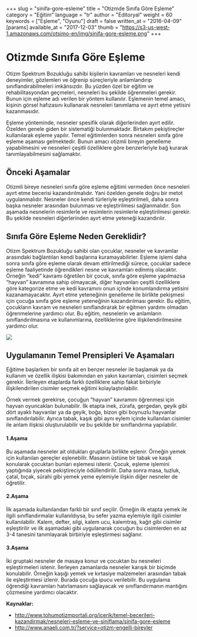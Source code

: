 +++
slug = "sinifa-gore-esleme"
title = "Otizmde Sınıfa Göre Eşleme"
category = "Eğitim"
language = "tr"
author = "Editoryal"
weight = 60
keywords = ["Eşleme", "Oyunu"]
draft = false
written_at = "2016-04-09"
[params]
available_at = "2017-12-03"
thumb = "https://s3-us-west-1.amazonaws.com/otsimo-en/img/sinifa-gore-esleme.png"
+++


# Otizmde Sınıfa Göre Eşleme

Otizm Spektrum Bozukluğu sahibi kişilerin kavramları ve nesneleri kendi deneyimler, gözlemleri ve öğrenip süreçleriyle anlamlandırıp sınıflandırabilmeleri imkânsızdır. Bu yüzden özel bir eğitim ve rehabilitasyondan geçmeleri, nesneleri bu şekilde öğrenmeleri gerekir. Bunun için eşleme adı verilen bir yöntem kullanılır. Eşlemenin temel amacı, kişinin görsel hafızasını kullanarak nesneleri tanımlama ve ayırt etme yetisini kazanmasıdır.

Eşleme yönteminde, nesneler spesifik olarak diğerlerinden ayırt edilir. Özelden genele giden bir sistematiği bulunmaktadır. Birtakım pekiştireçler kullanılarak eşleme yapılır. Temel eğitimlerden sonra nesneleri sınıfa göre eşleme aşaması gelmektedir. Bunun amacı otizmli bireyin genelleme yapabilmesini ve nesneleri çeşitli özelliklere göre benzerleriyle bağ kurarak tanımlayabilmesini sağlamaktır.


## Önceki Aşamalar

Otizmli bireye nesneleri sınıfa göre eşleme eğitimi vermeden önce nesneleri ayırt etme becerisi kazandırılmalıdır. Yani özelden genele doğru bir metot uygulanmalıdır. Nesneler önce kendi türleriyle eşleştirilmeli, daha sonra başka nesneler arasından bulunması ve eşleştirilmesi sağlanmalıdır. Son aşamada nesnelerin resimlerle ve resimlerin resimlerle eşleştirilmesi gerekir. Bu şekilde nesneleri diğerlerinden ayırt etme yeteneği kazandırılır.

## Sınıfa Göre Eşleme Neden Gereklidir?

Otizm Spektrum Bozukluğu sahibi olan çocuklar, nesneler ve kavramlar arasındaki bağlantıları kendi başlarına kuramayabilirler. Eşleme işlemi daha sonra sınıfa göre eşleme olarak devam ettirilmediği sürece, çocuklar sadece eşleme faaliyetinde öğrendikleri nesne ve kavramları edinmiş olacaktır. Örneğin “kedi” kavramı öğretilen bir çocuk, sınıfa göre eşleme yapılmazsa “hayvan” kavramına sahip olmayacak, diğer hayvanları çeşitli özelliklere göre kategorize etme ve kedi kavramını onun içinde konumlandırma yetisini kazanamayacaktır. Ayırt etme yeteneğinin genelleme ile birlikte pekişmesi için çocuğa sınıfa göre eşleme yeteneğinin kazandırılması gerekir. Bu eğitim, çocukların kavram ve nesneleri sınıflandırarak bir eğitmen yardımı olmadan öğrenmelerine yardımcı olur. Bu eğitim, nesnelerin ve anlamların sınıflandırılmasına ve kullanımlarına, özelliklerine göre ilişkilendirilmesine yardımcı olur.

![](https://s3-us-west-1.amazonaws.com/otsimo-en/img/blog_ici/smile_child.jpg)

## Uygulamanın Temel Prensipleri Ve Aşamaları

Eğitime başlarken bir sınıfa ait en benzer nesneler ile başlamak ya da kullanım ve özellik ilişkisi bakımından en yakın kavramları, cisimleri seçmek gerekir. İlerleyen etaplarda farklı özelliklere sahip fakat birbiriyle ilişkilendirilen cisimler seçmek eğitimi kolaylaştırılabilir.

Örnek vermek gerekirse, çocuğun “hayvan” kavramını öğrenmesi için hayvan oyuncakları bulunabilir. İlk etapta inek, zürafa, gergedan, geyik gibi dört ayaklı hayvanlar ya da geyik, boğa, bizon gibi boynuzlu hayvanlar sınıflandırılabilir. Ayrıca tabak, kaşık gibi aynı eylem içinde kullanılan cisimler ile anlam ilişkisi oluşturulabilir ve bu şekilde bir sınıflandırma yapılabilir.

#### 1.Aşama

Bu aşamada nesneler ait oldukları gruplarla birlikte eşlenir. Örneğin yemek için kullanılan gereçler eşlenebilir. Masanın üstüne bir tabak ve kaşık konularak çocuktan bunları eşlemesi istenir. Çocuk, eşleme işlemini yaptığında yiyecek pekiştireciyle ödüllendirilir. Daha sonra masa, tuzluk, çatal, bıçak, sürahi gibi yemek yeme eylemiyle ilişkin diğer nesneler de öğretilir.

#### 2.Aşama

İlk aşamada kullanılandan farklı bir sınıf seçilir. Örneğin ilk etapta yemek ile ilgili sınıflandırmalar kullanıldıysa, bu sefer yazma eylemiyle ilgili cisimler kullanılabilir. Kalem, defter, silgi, kalem ucu, kalemtraş, kağıt gibi cisimler eşleştirilir ve ilk aşamadaki gibi uygulanarak çocuğun bu cisimlerden en az 3-4 tanesini tanımlayarak birbiriyle eşleştirmesi sağlanır.

#### 3.Aşama

İki gruptaki nesneler de masaya konur ve çocuktan bu nesneleri eşleştirmeleri istenir. İlerleyen zamanlarda nesneler karışık bir biçimde konulabilir. Örneğin kaşığı yemek ve kırtasiye malzemeleri arasından tabak ile eşleştirmesi izlenir. Burada çocuğa ipucu verilebilir. Bu uygulama öğrendiği kavramları hatırlamasını sağlayacak ve sınıflandırmanın mantığını çözmesine yardımcı olacaktır.

**Kaynaklar:**

  * http://www.tohumotizmportali.org/icerik/temel-becerileri-kazandirmak/nesneleri-esleme-ve-siniflama/sinifa-gore-esleme
  * http://www.anaeli.com.tr/?service=otizm-engelli-bireyler
